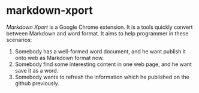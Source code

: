 # markdown-xport
*Markdown Xport* is a Google Chrome extension. It is a tools quickly convert between Markdown and word format.
It aims to help programmer in these scenarios:
1. Somebody has a well-formed word document, and he want publish it onto web as Markdown format now.
2. Somebody find some interesting content in one web page, and he want save it as a word.
3. Somebody wants to refresh the information which he published on the github previously.
